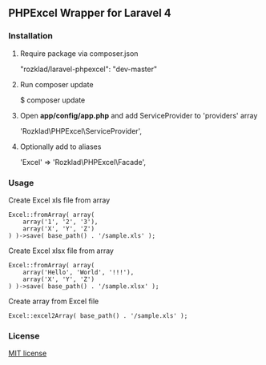 ## PHPExcel Wrapper for Laravel 4

### Installation

1) Require package via composer.json

	"rozklad/laravel-phpexcel": "dev-master"

2) Run composer update
	
	$ composer update

3) Open __app/config/app.php__ and add ServiceProvider to 'providers' array

	'Rozklad\PHPExcel\ServiceProvider',

4) Optionally add to aliases

	'Excel'           => 'Rozklad\PHPExcel\Facade',

### Usage

Create Excel xls file from array

	Excel::fromArray( array(
		array('1', '2', '3'),
		array('X', 'Y', 'Z')
	) )->save( base_path() . '/sample.xls' );

Create Excel xlsx file from array

	Excel::fromArray( array(
		array('Hello', 'World', '!!!'),
		array('X', 'Y', 'Z')
	) )->save( base_path() . '/sample.xlsx' );

Create array from Excel file

	Excel::excel2Array( base_path() . '/sample.xls' );

### License

[MIT license](http://opensource.org/licenses/MIT)
